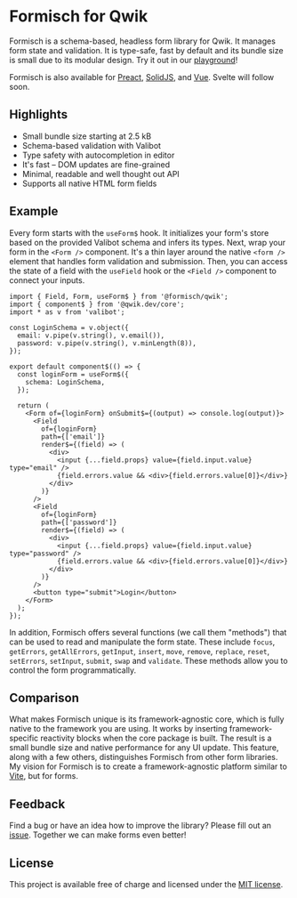 # Formisch for Qwik

Formisch is a schema-based, headless form library for Qwik. It manages form state and validation. It is type-safe, fast by default and its bundle size is small due to its modular design. Try it out in our [playground](https://stackblitz.com/edit/formisch-playground-qwik)!

Formisch is also available for [Preact][formisch-preact], [SolidJS][formisch-solid], and [Vue][formisch-vue]. Svelte will follow soon.

## Highlights

- Small bundle size starting at 2.5 kB
- Schema-based validation with Valibot
- Type safety with autocompletion in editor
- It's fast – DOM updates are fine-grained
- Minimal, readable and well thought out API
- Supports all native HTML form fields

## Example

Every form starts with the `useForm$` hook. It initializes your form's store based on the provided Valibot schema and infers its types. Next, wrap your form in the `<Form />` component. It's a thin layer around the native `<form />` element that handles form validation and submission. Then, you can access the state of a field with the `useField` hook or the `<Field />` component to connect your inputs.

```tsx
import { Field, Form, useForm$ } from '@formisch/qwik';
import { component$ } from '@qwik.dev/core';
import * as v from 'valibot';

const LoginSchema = v.object({
  email: v.pipe(v.string(), v.email()),
  password: v.pipe(v.string(), v.minLength(8)),
});

export default component$(() => {
  const loginForm = useForm$({
    schema: LoginSchema,
  });

  return (
    <Form of={loginForm} onSubmit$={(output) => console.log(output)}>
      <Field
        of={loginForm}
        path={['email']}
        render$={(field) => (
          <div>
            <input {...field.props} value={field.input.value} type="email" />
            {field.errors.value && <div>{field.errors.value[0]}</div>}
          </div>
        )}
      />
      <Field
        of={loginForm}
        path={['password']}
        render$={(field) => (
          <div>
            <input {...field.props} value={field.input.value} type="password" />
            {field.errors.value && <div>{field.errors.value[0]}</div>}
          </div>
        )}
      />
      <button type="submit">Login</button>
    </Form>
  );
});
```

In addition, Formisch offers several functions (we call them "methods") that can be used to read and manipulate the form state. These include `focus`, `getErrors`, `getAllErrors`, `getInput`, `insert`, `move`, `remove`, `replace`, `reset`, `setErrors`, `setInput`, `submit`, `swap` and `validate`. These methods allow you to control the form programmatically.

## Comparison

What makes Formisch unique is its framework-agnostic core, which is fully native to the framework you are using. It works by inserting framework-specific reactivity blocks when the core package is built. The result is a small bundle size and native performance for any UI update. This feature, along with a few others, distinguishes Formisch from other form libraries. My vision for Formisch is to create a framework-agnostic platform similar to [Vite](https://vite.dev/), but for forms.

## Feedback

Find a bug or have an idea how to improve the library? Please fill out an [issue](https://github.com/fabian-hiller/formisch/issues/new). Together we can make forms even better!

## License

This project is available free of charge and licensed under the [MIT license](https://github.com/fabian-hiller/formisch/blob/main/LICENSE.md).

[formisch-preact]: https://github.com/fabian-hiller/formisch/tree/main/frameworks/preact
[formisch-solid]: https://github.com/fabian-hiller/formisch/tree/main/frameworks/solid
[formisch-vue]: https://github.com/fabian-hiller/formisch/tree/main/frameworks/vue
